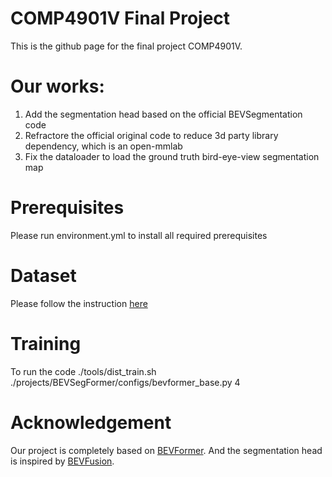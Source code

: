 # COMP4901V Final Project
This is the github page for the final project COMP4901V.

# Our works:
 1. Add the segmentation head based on the official BEVSegmentation code 
 2. Refractore the official original code to reduce 3d party library dependency, which is an open-mmlab
 3. Fix the dataloader to load the ground truth bird-eye-view segmentation map

# Prerequisites
Please run environment.yml to install all required prerequisites

# Dataset
Please follow the instruction [here](https://github.com/fundamentalvision/BEVFormer/blob/master/docs/prepare_dataset.md)

# Training
To run the code
./tools/dist_train.sh ./projects/BEVSegFormer/configs/bevformer_base.py 4

# Acknowledgement
Our project is completely based on [BEVFormer](https://github.com/fundamentalvision/BEVFormer). 
And the segmentation head is inspired by [BEVFusion](https://github.com/mit-han-lab/bevfusion).
